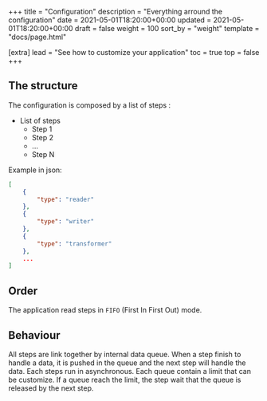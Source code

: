 +++
title = "Configuration"
description = "Everything arround the configuration"
date = 2021-05-01T18:20:00+00:00
updated = 2021-05-01T18:20:00+00:00
draft = false
weight = 100
sort_by = "weight"
template = "docs/page.html"

[extra]
lead = "See how to customize your application"
toc = true
top = false
+++

## The structure

The configuration is composed by a list of steps :

* List of steps
  * Step 1
  * Step 2
  * ...
  * Step N

Example in json:

```json
[
    { 
        "type": "reader"
    },
    {
        "type": "writer"
    },
    {
        "type": "transformer"
    },
    ...
]
```

## Order

The application read steps in `FIFO` (First In First Out) mode.

## Behaviour

All steps are link together by internal data queue. When a step finish to handle a data, it is pushed in the queue and the next step will handle the data.
Each steps run in asynchronous.
Each queue contain a limit that can be customize. 
If a queue reach the limit, the step wait that the queue is released by the next step. 
